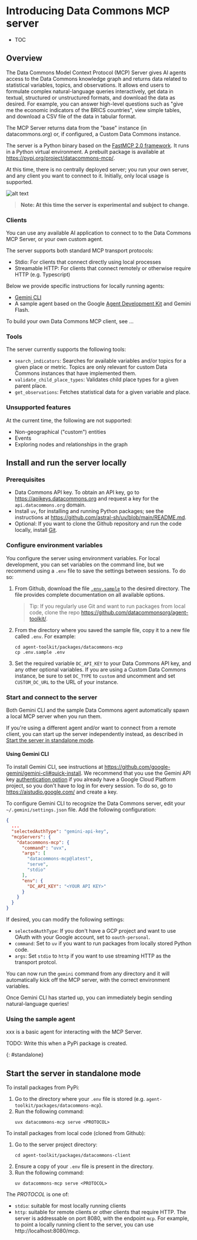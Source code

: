 # Introducing Data Commons MCP server

* TOC

## Overview

The Data Commons Model Context Protocol (MCP) Server gives AI agents access to the Data Commons knowledge graph and returns data related to statistical variables, topics, and observations. It allows end users to formulate complex natural-language queries interactively, get data in textual, structured or unstructured formats, and download the data as desired. For example, you can answer high-level questions such as "give me the economic indicators of the BRICS countries", view simple tables, and download a CSV file of the data in tabular format.

The MCP Server returns data from the "base" instance (in datacommons.org) or, if configured, a Custom Data Commons instance. 

The server is a Python binary based on the [FastMCP 2.0 framework](https://gofastmcp.com). It runs in a Python virtual environment. A prebuilt package is available at https://pypi.org/project/datacommons-mcp/.

At this time, there is no centrally deployed server; you run your own server, and any client you want to connect to it. Initially, only local usage is supported. 

![alt text](mcp.png)

> **Note: At this time the server is experimental and subject to change.**

### Clients

You can use any available AI application to connect to to the Data Commons MCP Server, or your own custom agent. 

The server supports both standard MCP transport protocols:
- Stdio: For clients that connect directly using local processes
- Streamable HTTP: For clients that connect remotely or otherwise require HTTP (e.g. Typescript)

Below we provide specific instructions for locally running agents:
- [Gemini CLI](https://github.com/google-gemini/gemini-cli)
- A sample agent based on the Google [Agent Development Kit](https://google.github.io/adk-docs/) and Gemini Flash.

To build your own Data Commons MCP client, see ...

### Tools

The server currently supports the following tools:

- `search_indicators`: Searches for available variables and/or topics for a given place or metric. Topics are only relevant for custom Data Commons instances that have implemented them.
- `validate_child_place_types`: Validates child place types for a given parent place.
- `get_observations`: Fetches statistical data for a given variable and place.

### Unsupported features

At the current time, the following are not supported:
- Non-geographical ("custom") entities
- Events
- Exploring nodes and relationships in the graph

## Install and run the server locally

### Prerequisites

- Data Commons API key. To obtain an API key, go to <https://apikeys.datacommons.org> and request a key for the `api.datacommons.org` domain.
- Install `uv`, for installing and running Python packages; see the instructions at <https://github.com/astral-sh/uv/blob/main/README.md>. 
- Optional: If you want to clone the Github repository and run the code locally, install [Git](https://git-scm.com/).

### Configure environment variables

You configure the server using environment variables. For local development, you can set variables on the command line, but we recommend using a `.env` file to save the settings between sessions. To do so:

1. From Github, download the file [`.env.sample`](https://github.com/datacommonsorg/agent-toolkit/blob/main/packages/datacommons-mcp/.env.sample) to the desired directory. The file provides complete documentation on all available options.

    > Tip: If you regularly use Git and want to run packages from local code, clone the repo https://github.com/datacommonsorg/agent-toolkit/.

1. From the directory where you saved the sample file, copy it to a new file called `.env`. For example:
   ```
   cd agent-toolkit/packages/datacommons-mcp
   cp .env.sample .env
   ```
1. Set the required variable `DC_API_KEY` to your Data Commons API key, and any other optional variables. If you are using a Custom Data Commons instance, be sure to set `DC_TYPE` to `custom` and uncomment and set `CUSTOM_DC_URL` to the URL of your instance. 

### Start and connect to the server

Both Gemini CLI and the sample Data Commons agent automatically spawn a local MCP server when you run them.

If you're using a different agent and/or want to connect from a remote client, you can start up the server independently instead, as described in [Start the server in standalone mode](#standalone).

#### Using Gemini CLI

To install Gemini CLI, see instructions at https://github.com/google-gemini/gemini-cli#quick-install. 
We recommend that you use the Gemini API key [authentication option](https://github.com/google-gemini/gemini-cli?tab=readme-ov-file#-authentication-options) if you already have a Google Cloud Platform project, so you don't have to log in for every session. To do so, go to https://aistudio.google.com/ and create a key.

To configure Gemini CLI to recognize the Data Commons server, edit your `~/.gemini/settings.json` file.  Add the following configuration:

```json
{
  ...
  "selectedAuthType": "gemini-api-key",
  "mcpServers": {
    "datacommons-mcp": {
      "command": "uvx",
      "args": [
        "datacommons-mcp@latest",
        "serve",
        "stdio"
      ],
      "env": {
        "DC_API_KEY": "<YOUR API KEY>"
      }
    }
  }
}
```

If desired, you can modify the following settings:
- `selectedAuthType`: If you don't have a GCP project and want to use OAuth with your Google account, set to `oauth-personal`.
- `command`: Set to `uv` if you want to run packages from locally stored Python code.
- `args`: Set `stdio` to `http` if you want to use streaming HTTP as the transport protcol.

You can now run the `gemini` command from any directory and it will automatically kick off the MCP server, with the correct environment variables.

Once Gemini CLI has started up, you can immediately begin sending natural-language queries! 

### Using the sample agent

xxx is a basic agent for interacting with the MCP Server.

TODO: Write this when a PyPi package is created. 

{: #standalone}
## Start the server in standalone mode

To install packages from PyPi:
1. Go to the directory where your `.env` file is stored (e.g. `agent-toolkit/packages/datacommons-mcp`).
1. Run the following command:
   ```
   uvx datacommons-mcp serve <PROTOCOL>
   ```
To install packages from local code (cloned from Github):
1. Go to the server project directory:
   ```
   cd agent-toolkit/packages/datacommons-client
   ```
1. Ensure a copy of your `.env` file is present in the directory.
1. Run the following command:
   ```
   uv datacommons-mcp serve <PROTOCOL>
   ```
The _PROTOCOL_ is one of:
- `stdio`: suitable for most locally running clients
- `http`: suitable for remote clients or other clients that require HTTP. The server is addressable on port 8080, with the endpoint `mcp`. For example, to point a locally running client to the server, you can use http://localhost:8080/mcp.


